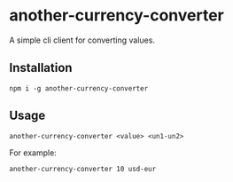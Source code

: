 # another-currency-converter
A simple cli client for converting values.

## Installation
```
npm i -g another-currency-converter
```

## Usage
```
another-currency-converter <value> <un1-un2>
```
For example:
```
another-currency-converter 10 usd-eur
```
